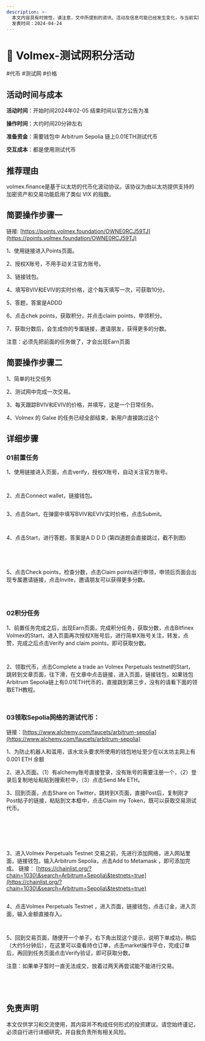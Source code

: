 ```yaml
---
description: >-
  本文内容具有时效性，请注意，文中所提到的资讯、活动及信息可能已经发生变化，与当前实际情况有所不同。我们建议您在做出任何决策之前，始终进行自主研究和验证。 
  发表时间：2024-04-24
---
```


# 🎣 Volmex-测试网积分活动

\#代币 #测试网 #价格

## 活动时间与成本 <a href="#huo-dong-shi-jian-yu-cheng-ben" id="huo-dong-shi-jian-yu-cheng-ben"></a>

**活动时间**：开始时间2024年02-05 结束时间以官方公告为准

**操作时间**：大约时间20分钟左右

**准备资金**：需要钱包中 Arbitrum Sepolia 链上0.01ETH测试代币

**交互成本**：都是使用测试代币

## 推荐理由 <a href="#tui-jian-li-you" id="tui-jian-li-you"></a>

volmex.finance是基于以太坊的代币化波动协议。该协议为由以太坊提供支持的加密资产和交易功能启用了类似 VIX 的指数。

## 简要操作步骤一 <a href="#jian-yao-cao-zuo-bu-zhou-yi" id="jian-yao-cao-zuo-bu-zhou-yi"></a>

链接: [https://points.volmex.foundation/OWNE0RCJ59TJ](https://points.volmex.foundation/OWNE0RCJ59TJ)

1、使用链接进入Points页面。

2、授权X账号，不用手动关注官方账号。

3、链接钱包。

4、填写BVIV和EVIV的实时价格，这个每天填写一次，可获取10分。

5、答题，答案是ADDD

6、点击chek points，获取积分，并点击claim points，申领积分。

7、获取分数后，会生成你的专属链接，邀请朋友，获得更多的分数。

注意：必须先把前面的任务做了，才会出现Earn页面

## 简要操作步骤二 <a href="#jian-yao-cao-zuo-bu-zhou-er" id="jian-yao-cao-zuo-bu-zhou-er"></a>

1、简单的社交任务

2、测试网中完成一次交易。

3、每天跟踪BVIV和EVIV的价格，并填写，这是一个日常任务。

4、Volmex 的 Galxe 的任务已经全部结束，新用户直接跳过这个

## 详细步骤 <a href="#xiang-xi-bu-zhou" id="xiang-xi-bu-zhou"></a>

### **01前置任务**

1、使用链接进入页面，点击verify，授权X账号，自动关注官方账号。

<figure><img src="../.gitbook/assets/image (282).png" alt=""><figcaption></figcaption></figure>

<figure><img src="../.gitbook/assets/image (283).png" alt=""><figcaption></figcaption></figure>

2、点击Connect wallet，链接钱包。

<figure><img src="../.gitbook/assets/image (284).png" alt=""><figcaption></figcaption></figure>

3、点击Start，在弹窗中填写BVIV和EVIV实时价格，点击Submit。

<figure><img src="../.gitbook/assets/image (285).png" alt=""><figcaption></figcaption></figure>

<figure><img src="../.gitbook/assets/image (286).png" alt=""><figcaption></figcaption></figure>

4、点击Start，进行答题，答案是A D D D (第四道题会直接跳过，截不到图)

<figure><img src="../.gitbook/assets/image (287).png" alt=""><figcaption></figcaption></figure>

<figure><img src="../.gitbook/assets/image (288).png" alt=""><figcaption></figcaption></figure>

<figure><img src="../.gitbook/assets/image (289).png" alt=""><figcaption></figcaption></figure>

<figure><img src="../.gitbook/assets/image (290).png" alt=""><figcaption></figcaption></figure>

5、点击Check points，检查分数，点击Claim points进行申领，申领后页面会出现专属邀请链接，点击Invite，邀请朋友可以获得更多分数。

<figure><img src="../.gitbook/assets/image (292).png" alt=""><figcaption></figcaption></figure>

<figure><img src="../.gitbook/assets/image (293).png" alt=""><figcaption></figcaption></figure>

<figure><img src="../.gitbook/assets/image (294).png" alt=""><figcaption></figcaption></figure>

### **02积分任务**

1、前置任务完成之后，出现Earn页面，完成积分任务，获取分数，点击Bitfinex Volmex的Start，进入页面再次授权X账号后，进行简单X账号关注，转发，点赞，完成之后点击Verify and claim points，即可获取分数。

<figure><img src="../.gitbook/assets/image (295).png" alt=""><figcaption></figcaption></figure>

<figure><img src="../.gitbook/assets/image (296).png" alt=""><figcaption></figcaption></figure>

2、领取代币，点击Complete a trade an Volmex Perpetuals testnet的Start，跳转到文章页面，往下滑，在文章中点击链接，进入页面，链接钱包，如果钱包Arbitrum Sepolia链上有0.01ETH代币的，直接跳到第三步，没有的请看下面的领取ETH教程。

<figure><img src="../.gitbook/assets/image (297).png" alt=""><figcaption></figcaption></figure>

<figure><img src="../.gitbook/assets/image (298).png" alt=""><figcaption></figcaption></figure>

### **03领取Sepolia网络的测试代币：**

链接：[https://www.alchemy.com/faucets/arbitrum-sepolia](https://www.alchemy.com/faucets/arbitrum-sepolia)

1、为防止机器人和滥用，该水龙头要求所使用的钱包地址至少在以太坊主网上有 0.001 ETH 余额

2、进入页面。（1）有alchemy账号直接登录，没有账号的需要注册一个，（2）登录后复制地址粘贴到搜索栏中，（3）点击Send Me ETH。

3、回到页面，点击Share on Twitter，跳转到X页面，直接Post后，复制刚才Post帖子的链接，粘贴到文本框中，点击Claim my Token，既可以获取交易测试代币。

<figure><img src="../.gitbook/assets/image (299).png" alt=""><figcaption></figcaption></figure>

<figure><img src="../.gitbook/assets/image (300).png" alt=""><figcaption></figcaption></figure>

<figure><img src="../.gitbook/assets/image (301).png" alt=""><figcaption></figcaption></figure>

<figure><img src="../.gitbook/assets/image (302).png" alt=""><figcaption></figcaption></figure>

<figure><img src="../.gitbook/assets/image (303).png" alt=""><figcaption></figcaption></figure>

<figure><img src="../.gitbook/assets/image (304).png" alt=""><figcaption></figcaption></figure>

3、进入Volmex Perpetuals Testnet 交易之前，先进行添加网络，进入网站里面，链接钱包，输入Arbitrum Sepolia，点击Add to Metamask ，即可添加完成。 链接： [https://chainlist.org/?chain=1030\&search=Arbitrum+Sepolia\&testnets=true](https://chainlist.org/?chain=1030\&search=Arbitrum+Sepolia\&testnets=true)

<figure><img src="../.gitbook/assets/image (305).png" alt=""><figcaption></figcaption></figure>

4、点击Volmex Perpetuals Testnet ，进入页面，链接钱包，点击订金，进入页面，输入金额直接存入。

<figure><img src="../.gitbook/assets/image (306).png" alt=""><figcaption></figcaption></figure>

<figure><img src="../.gitbook/assets/image (307).png" alt=""><figcaption></figcaption></figure>

5、回到交易页面，随便开一个单子，右下角出现这个提示，说明下单成功，稍后（大约5分钟后），在这里可以查看持仓订单，点击market操作平仓，完成订单后，再回到任务页面点击Verify验证，即可获取分数。

注意：如果单子暂时一直无法成交，放着过两天再尝试能不能进行交易。

<figure><img src="../.gitbook/assets/image (308).png" alt=""><figcaption></figcaption></figure>

<figure><img src="../.gitbook/assets/image (309).png" alt=""><figcaption></figcaption></figure>

<figure><img src="../.gitbook/assets/image (312).png" alt=""><figcaption></figcaption></figure>



<figure><img src="../.gitbook/assets/image (311).png" alt=""><figcaption></figcaption></figure>

## 免责声明 <a href="#mian-ze-sheng-ming" id="mian-ze-sheng-ming"></a>

本文仅供学习和交流使用，其内容并不构成任何形式的投资建议。请您始终谨记，必须自行进行详细研究，并自我负责所有相关风险。
